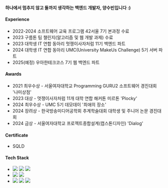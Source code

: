 #### 하나에서 멈추지 않고 둘까지 생각하는 백엔드 개발자, 양수빈입니다 :)

#### Experience
- 2022-2024 소프트웨어 교육 프로그램 42서울 7기 본과정 수료
- 2023 구름톤 팀 챌린지(알고리즘 및 웹 개발 과제) 수료
- 2023 대학생 IT 연합 동아리 멋쟁이사자처럼 11기 백엔드 파트
- 2024 대학생 IT 연합 동아리 UMC(University MakeUs Challenge) 5기 서버 파트
- 2025(예정) 우아한테크코스 7기 웹 백엔드 파트

#### Awards
- 2021 최우수상 - 서울여자대학교 Programming GURU2 소프트웨어 경진대회 '나미상점'
- 2023 대상 - 멋쟁이사자처럼 11개 대학 연합 해커톤 미르톤 'Plocky'
- 2024 최우수상 - UMC 5기 데모데이 '최애의 장소'
- 2024 장려상 - 한국방송미디어공학회 추계학술대회 대학생 및 주니어 논문 경진대회
- 2024 금상 - 서울여자대학교 프로젝트종합설계(캡스톤디자인) 'Dialog'

#### Certificate
- SQLD

#### Tech Stack
- <img src="https://img.shields.io/badge/JAVA-007396?style=flat&logo=Java&logoColor=white"/> <img src="https://img.shields.io/badge/Python-3776AB?style=flat&logo=Python&logoColor=white"/> <img src="https://img.shields.io/badge/C/C++-A8B9CC?style=flat&logo=C&logoColor=white"/> <br>
- <img src="https://img.shields.io/badge/Spring Boot-6DB33F?style=flat&logo=SpringBoot&logoColor=white"/> <img src="https://img.shields.io/badge/Django-092E20?style=flat&logo=Django&logoColor=white"/>  <br>
- <img src="https://img.shields.io/badge/HTML5-E34F26?style=flat&logo=HTML5&logoColor=white"/> <img src="https://img.shields.io/badge/CSS3-1572B6?style=flat&logo=CSS3&logoColor=white"/> <img src="https://img.shields.io/badge/JavaScript-F7DF1E?style=flat&logo=JavaScript&logoColor=white"/> 
